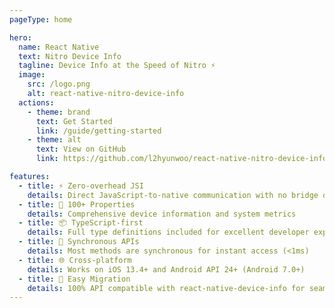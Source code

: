 ```yaml
---
pageType: home

hero:
  name: React Native
  text: Nitro Device Info
  tagline: Device Info at the Speed of Nitro ⚡️
  image:
    src: /logo.png
    alt: react-native-nitro-device-info
  actions:
    - theme: brand
      text: Get Started
      link: /guide/getting-started
    - theme: alt
      text: View on GitHub
      link: https://github.com/l2hyunwoo/react-native-nitro-device-info

features:
  - title: ⚡ Zero-overhead JSI
    details: Direct JavaScript-to-native communication with no bridge overhead
  - title: 📱 100+ Properties
    details: Comprehensive device information and system metrics
  - title: 📦 TypeScript-first
    details: Full type definitions included for excellent developer experience
  - title: 🚀 Synchronous APIs
    details: Most methods are synchronous for instant access (<1ms)
  - title: 🌐 Cross-platform
    details: Works on iOS 13.4+ and Android API 24+ (Android 7.0+)
  - title: 🔄 Easy Migration
    details: 100% API compatible with react-native-device-info for seamless transition
---
```

